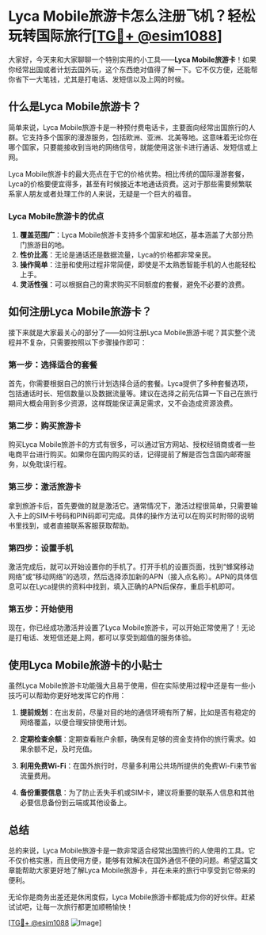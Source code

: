 # Lyca Mobile旅游卡怎么注册飞机？轻松玩转国际旅行[[TG💪+ @esim1088](https://t.me/s/esim1088)]

大家好，今天来和大家聊聊一个特别实用的小工具——**Lyca Mobile旅游卡**！如果你经常出国或者计划去国外玩，这个东西绝对值得了解一下。它不仅方便，还能帮你省下一大笔钱，尤其是打电话、发短信以及上网的时候。

## 什么是Lyca Mobile旅游卡？

简单来说，Lyca Mobile旅游卡是一种预付费电话卡，主要面向经常出国旅行的人群。它支持多个国家的漫游服务，包括欧洲、亚洲、北美等地。这意味着无论你在哪个国家，只要能接收到当地的网络信号，就能使用这张卡进行通话、发短信或上网。

Lyca Mobile旅游卡的最大亮点在于它的价格优势。相比传统的国际漫游套餐，Lyca的价格要便宜得多，甚至有时候接近本地通话资费。这对于那些需要频繁联系家人朋友或者处理工作的人来说，无疑是一个巨大的福音。

### Lyca Mobile旅游卡的优点

1. **覆盖范围广**：Lyca Mobile旅游卡支持多个国家和地区，基本涵盖了大部分热门旅游目的地。
2. **性价比高**：无论是通话还是数据流量，Lyca的价格都非常亲民。
3. **操作简单**：注册和使用过程非常简便，即使是不太熟悉智能手机的人也能轻松上手。
4. **灵活性强**：可以根据自己的需求购买不同额度的套餐，避免不必要的浪费。

## 如何注册Lyca Mobile旅游卡？

接下来就是大家最关心的部分了——如何注册Lyca Mobile旅游卡呢？其实整个流程并不复杂，只需要按照以下步骤操作即可：

### 第一步：选择适合的套餐

首先，你需要根据自己的旅行计划选择合适的套餐。Lyca提供了多种套餐选项，包括通话时长、短信数量以及数据流量等。建议在选择之前先估算一下自己在旅行期间大概会用到多少资源，这样既能保证满足需求，又不会造成资源浪费。

### 第二步：购买旅游卡

购买Lyca Mobile旅游卡的方式有很多，可以通过官方网站、授权经销商或者一些电商平台进行购买。如果你在国内购买的话，记得提前了解是否包含国内邮寄服务，以免耽误行程。

### 第三步：激活旅游卡

拿到旅游卡后，首先要做的就是激活它。通常情况下，激活过程很简单，只需要输入卡上的SIM卡号码和PIN码即可完成。具体的操作方法可以在购买时附带的说明书里找到，或者直接联系客服获取帮助。

### 第四步：设置手机

激活完成后，就可以开始设置你的手机了。打开手机的设置页面，找到“蜂窝移动网络”或“移动网络”的选项，然后选择添加新的APN（接入点名称）。APN的具体信息可以在Lyca提供的资料中找到，填入正确的APN后保存，重启手机即可。

### 第五步：开始使用

现在，你已经成功激活并设置了Lyca Mobile旅游卡，可以开始正常使用了！无论是打电话、发短信还是上网，都可以享受到超值的服务体验。

## 使用Lyca Mobile旅游卡的小贴士

虽然Lyca Mobile旅游卡功能强大且易于使用，但在实际使用过程中还是有一些小技巧可以帮助你更好地发挥它的作用：

1. **提前规划**：在出发前，尽量对目的地的通信环境有所了解，比如是否有稳定的网络覆盖，以便合理安排使用计划。
   
2. **定期检查余额**：定期查看账户余额，确保有足够的资金支持你的旅行需求。如果余额不足，及时充值。

3. **利用免费Wi-Fi**：在国外旅行时，尽量多利用公共场所提供的免费Wi-Fi来节省流量费用。

4. **备份重要信息**：为了防止丢失手机或SIM卡，建议将重要的联系人信息和其他必要信息备份到云端或其他设备上。

## 总结

总的来说，Lyca Mobile旅游卡是一款非常适合经常出国旅行的人使用的工具。它不仅价格实惠，而且使用方便，能够有效解决在国外通信不便的问题。希望这篇文章能帮助大家更好地了解Lyca Mobile旅游卡，并在未来的旅行中享受到它带来的便利。

无论你是商务出差还是休闲度假，Lyca Mobile旅游卡都能成为你的好伙伴。赶紧试试吧，让每一次旅行都更加顺畅愉快！

[[TG💪+ @esim1088](https://t.me/s/esim1088) ![Image](https://i.postimg.cc/4NQfJmqS/Snipaste-2025-05-13-00-14-12.png)]